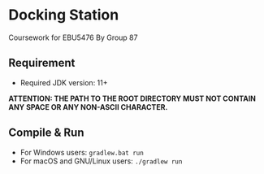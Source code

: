 # Docking Station
Coursework for EBU5476 By Group 87
## Requirement
- Required JDK version: 11+

**ATTENTION: THE PATH TO THE ROOT DIRECTORY MUST NOT CONTAIN ANY SPACE OR ANY NON-ASCII CHARACTER.**
## Compile & Run
- For Windows users: `gradlew.bat run`
- For macOS and GNU/Linux users: `./gradlew run`